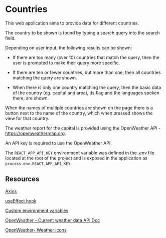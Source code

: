 # Countries

This web application aims to provide data for different countries.

The country to be shown is found by typing a search query into the search field.

Depending on user input, the following results can be shown:

- If there are too many (over 10) countries that match the query, then the user is prompted to make their query more specific.

- If there are ten or fewer countries, but more than one, then all countries matching the query are shown.

- When there is only one country matching the query, then the basic data of the country (eg. capital and area), its flag and the languages spoken there, are shown.

When the names of multiple countries are shown on the page there is a button next to the name of the country, which when pressed shows the view for that country.

The weather report for the capital is provided using the OpenWeather API - https://openweathermap.org.

An API key is required to use the OpenWeather API.

The `REACT_APP_API_KEY` environment variable was defined in the *.env* file located at the root of the project and is exposed in the application as `process.env.REACT_APP_API_KEY`.

## Resources

[Axios](https://axios-http.com/docs/intro)

[useEffect hook](https://reactjs.org/docs/hooks-reference.html#useeffect)

[Custom environment variables](https://create-react-app.dev/docs/adding-custom-environment-variables/#adding-development-environment-variables-in-env)

[OpenWeather - Current weather data API Doc](https://openweathermap.org/current)

[OpenWeather- Weather icons](https://openweathermap.org/weather-conditions#Icon-list)
